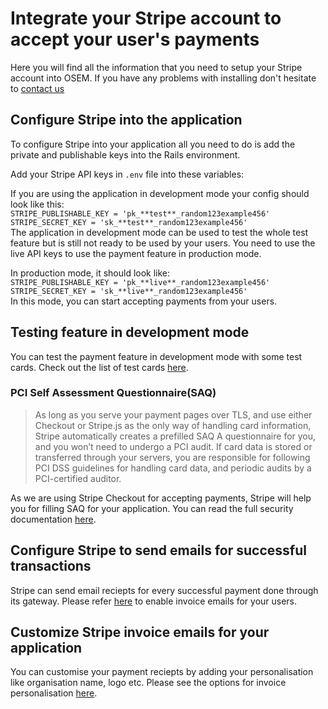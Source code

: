 # Integrate your Stripe account to accept your user's payments
Here you will find all the information that you need to setup your Stripe account into OSEM.
If you have any problems with installing don't hesitate to [contact us](https://github.com/openSUSE/osem#contact)

## Configure Stripe into the application
To configure Stripe into your application all you need to do is add the private and publishable keys into the Rails environment.

Add your Stripe API keys in `.env` file into these variables:

If you are using the application in development mode your config should look like this:  
  `STRIPE_PUBLISHABLE_KEY = 'pk_**test**_random123example456'`  
  `STRIPE_SECRET_KEY = 'sk_**test**_random123example456'`  
The application in development mode can be used to test the whole test feature but is still not ready to be used by your users.
You need to use the live API keys to use the payment feature in production mode.

In production mode, it should look like:  
  `STRIPE_PUBLISHABLE_KEY = 'pk_**live**_random123example456'`  
  `STRIPE_SECRET_KEY = 'sk_**live**_random123example456'`  
In this mode, you can start accepting payments from your users.

## Testing feature in development mode
You can test the payment feature in development mode with some test cards.
Check out the list of test cards [here](https://stripe.com/docs/testing#cards).

### PCI Self Assessment Questionnaire(SAQ)
> As long as you serve your payment pages over TLS, and use either Checkout or Stripe.js 
> as the only way of handling card information, Stripe automatically creates a prefilled SAQ A questionnaire for you, 
> and you won’t need to undergo a PCI audit. If card data is stored or transferred through your servers, 
> you are responsible for following PCI DSS guidelines for handling card data, and periodic audits by a PCI-certified auditor.

As we are using Stripe Checkout for accepting payments, Stripe will help you for filling SAQ for your application.
You can read the full security documentation [here](https://stripe.com/docs/security).

## Configure Stripe to send emails for successful transactions
Stripe can send email reciepts for every successful payment done through its gateway.
Please refer [here](https://dashboard.stripe.com/account/emails) to enable invoice emails for your users.

## Customize Stripe invoice emails for your application
You can customise your payment reciepts by adding your personalisation like organisation name, logo etc.
Please see the options for invoice personalisation [here](https://dashboard.stripe.com/account/public).
